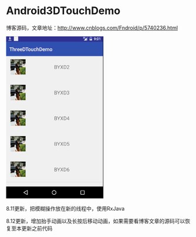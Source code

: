 # Android3DTouchDemo

博客源码，文章地址：http://www.cnblogs.com/Fndroid/p/5740236.html

![sample](https://github.com/Fndroid/Android3DTouchDemo/blob/master/imgs/img.gif?raw=true)


8.11更新，把模糊操作放在新的线程中，使用RxJava

8.12更新，增加抬手动画以及长按后移动动画，如果需要看博客文章的源码可以恢复至本更新之前代码
